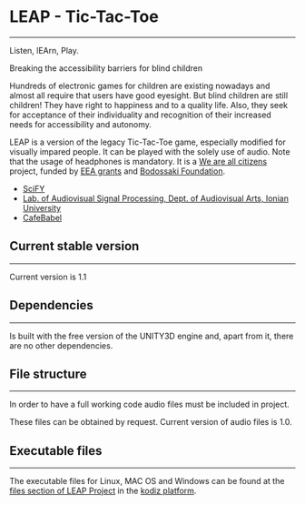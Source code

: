 # LEAP - Tic-Tac-Toe
--------------------
Listen, lEArn, Play.

Breaking the accessibility barriers for blind children

Hundreds of electronic games for children are existing nowadays and almost all require that users have good eyesight. But blind children are still children! They have right to happiness and to a quality life. Also, they seek for acceptance of their individuality and recognition of their increased needs for accessibility and autonomy.

LEAP is a version of the legacy Tic-Tac-Toe game, especially modified for visually impared people. It can be played with the solely use of audio. Note that the usage of headphones is mandatory. It is a [We are all citizens](http://www.weareallcitizens.gr/index_en.html) project, funded by [EEA grants](http://eeagrants.org) and [Bodossaki Foundation](http://www.bodossaki.gr/en/home). 

* [SciFY](http://www.scify.gr/site/en/)
* [Lab. of Audiovisual Signal Processing, Dept. of Audiovisual Arts, Ionian University](http://epoasi.eu/en/)
* [CafeBabel](http://www.cafebabel.co.uk/athens/)

## Current stable version
-------------------------
Current version is 1.1

## Dependencies
---------------
Is built with the free version of the UNITY3D engine and, apart from it, there are no other dependencies. 

## File structure
--------------
In order to have a full working code audio files must be included in project. 

These files can be obtained by request. Current version of audio files is 1.0.

## Executable files
-------------------
The executable files for Linux, MAC OS and Windows can be found at the [files section of LEAP Project](http://www.kodiz.net/projects/leap/files) in the [kodiz platform](www.kodiz.net). 
